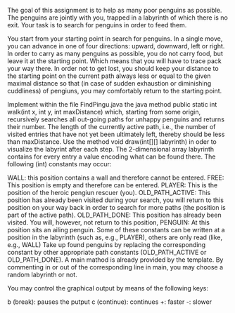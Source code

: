 
The goal of this assignment is to help as many poor penguins as possible. The penguins are jointly with you, trapped in a labyrinth of which there is no exit. Your task is to search for penguins in order to feed them.

You start from your starting point in search for penguins. In a single move, you can advance in one of four directions: upward, downward, left or right. In order to carry as many penguins as possible, you do not carry food, but leave it at the starting point. Which means that you will have to trace pack your way there. In order not to get lost, you should keep your distance to the starting point on the current path always less or equal to the given maximal distance so that (in case of sudden exhaustion or diminishing cuddliness) of pengiuns, you may comfortably return to the starting point.

Implement within the file FindPingu.java the java method public static int walk(int x, int y, int maxDistance) which, starting from some origin, recursively searches all out-going paths for unhappy penguins and returns their number. The length of the currently active path, i.e., the number of visited entries that have not yet been ultimately left, thereby should be less than maxDistance. Use the method void draw(int[][] labyrinth) in oder to visualize the labyrint after each step. The 2-dimensional array labyrinth contains for every entry a value encoding what can be found there. The following (int) constants may occur:

WALL: this position contains a wall and therefore cannot be entered.
FREE: This position is empty and therefore can be entered.
PLAYER: This is the position of the heroic pengiun rescuer (you).
OLD_PATH_ACTIVE: This position has already been visited during your search, you will return to this position on your way back in order to search for more paths (the position is part of the active path).
OLD_PATH_DONE: This position has already been visited. You will, however, not return to this position,
PENGUIN: At this position sits an ailing penguin.
Some of these constants can be written at a position in the labyrinth (such as, e.g., PLAYER), others are only read (like, e.g., WALL) Take up found penguins by replacing the corresponding constant by other appropriate path constants (OLD_PATH_ACTIVE or OLD_PATH_DONE). A main mathod is already provided by the template. By commenting in or out of the corresponding line in main, you may choose a random labyrinth or not.

You may control the graphical output by means of the following keys:

b (break): pauses the putput
c (continue): continues
+: faster
-: slower
